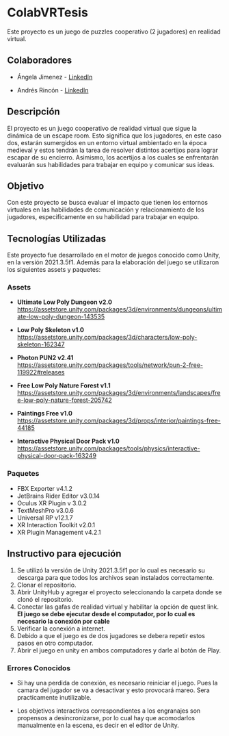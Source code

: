 # ColabVRTesis

Este proyecto es un juego de puzzles cooperativo (2 jugadores) en realidad virtual.

## Colaboradores

 - Ángela Jimenez -
[LinkedIn](https://www.linkedin.com/in/angelajimenezf/)

 - Andrés Rincón -
[LinkedIn](https://www.linkedin.com/in/andresrinconp/)

 ## Descripción

 El proyecto es un juego cooperativo de realidad virtual que sigue la dinámica de un escape room. Esto significa que los jugadores, en este caso dos, estarán sumergidos en un entorno virtual ambientado en la época medieval y estos tendrán la tarea de resolver distintos acertijos para lograr escapar de su encierro. Asimismo, los acertijos a los cuales se enfrentarán evaluarán sus habilidades para trabajar en equipo y comunicar sus ideas.

 ## Objetivo

 Con este proyecto se busca evaluar el impacto que tienen los entornos virtuales en las habilidades de comunicación y relacionamiento de los jugadores, especificamente en su habilidad para trabajar en equipo.

## Tecnologías Utilizadas

Este proyecto fue desarrollado en el motor de juegos conocido como Unity, en la versión 2021.3.5f1. Además para la elaboración del juego se utilizaron los siguientes assets y paquetes:

### Assets

- **Ultimate Low Poly Dungeon v2.0**
https://assetstore.unity.com/packages/3d/environments/dungeons/ultimate-low-poly-dungeon-143535

- **Low Poly Skeleton v1.0**
https://assetstore.unity.com/packages/3d/characters/low-poly-skeleton-162347 

- **Photon PUN2 v2.41**
https://assetstore.unity.com/packages/tools/network/pun-2-free-119922#releases

- **Free Low Poly Nature Forest v1.1**
https://assetstore.unity.com/packages/3d/environments/landscapes/free-low-poly-nature-forest-205742

- **Paintings Free v1.0**
 https://assetstore.unity.com/packages/3d/props/interior/paintings-free-44185

- **Interactive Physical Door Pack v1.0**
https://assetstore.unity.com/packages/tools/physics/interactive-physical-door-pack-163249 

### Paquetes
- FBX Exporter v4.1.2
- JetBrains Rider Editor v3.0.14
- Oculus XR Plugin v 3.0.2 
- TextMeshPro v3.0.6
- Universal RP v12.1.7
- XR Interaction Toolkit v2.0.1
- XR Plugin Management v4.2.1

## Instructivo para ejecución

1. Se utilizó la versión de Unity 2021.3.5f1 por lo cual es necesario su descarga para que todos los archivos sean instalados correctamente.
2. Clonar el repositorio.
3. Abrir UnityHub y agregar el proyecto seleccionando la carpeta donde se clonó el repositorio.
4. Conectar las gafas de realidad virtual y habilitar la opción de quest link. **El juego se debe ejecutar desde el computador, por lo cual es necesario la conexión por cable**
5. Verificar la conexión a internet.
6. Debido a que el juego es de dos jugadores se debera repetir estos pasos en otro computador.
7. Abrir el juego en unity en ambos computadores y darle al botón de Play. 

### Errores Conocidos

- Si hay una perdida de conexión, es necesario reiniciar el juego. Pues la camara del jugador se va a desactivar y esto provocará mareo. Sera practicamente inutilizable.

- Los objetivos interactivos correspondientes a los engranajes son propensos a desincronizarse, por lo cual hay que acomodarlos manualmente en la escena, es decir en el editor de Unity. 


